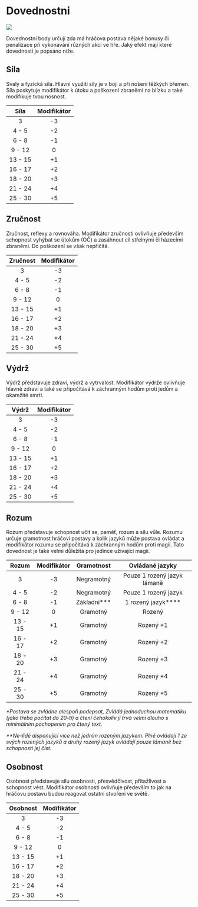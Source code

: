 # Dovednostni

<img src="/assets/abilities.webp" style="zoom:100%;" />

Dovednostní body určují zda má hráčova postava nějaké bonusy či penalizace při vykonávání různých akcí ve hře.  Jaký efekt mají které dovednosti je popsáno níže.

## Síla 

Svaly a fyzická síla. Hlavní využití síly je v boji a při nošení těžkých břemen. Síla poskytuje modifikátor k útoku a poškození zbraněmi na blízku a také modifikuje tvou nosnost.

|  Síla   | Modifikátor |
| :-----: | :---------: |
|    3    |     -3      |
|  4 - 5  |     -2      |
|  6 - 8  |     -1      |
| 9 - 12  |      0      |
| 13 - 15 |     +1      |
| 16 - 17 |     +2      |
| 18 - 20 |     +3      |
| 21 - 24 |     +4      |
| 25 - 30 |     +5      |

## Zručnost

Zručnost, reflexy a rovnováha. Modifikátor zručnosti ovlivňuje především schopnost vyhýbat se útokům (OČ) a zasáhnout cíl střelnými či házecími zbraněmi. Do poškození se však nepřičítá. 

| Zručnost | Modifikátor |
| :------: | :---------: |
|    3     |     -3      |
|  4 - 5   |     -2      |
|  6 - 8   |     -1      |
|  9 - 12  |      0      |
| 13 - 15  |     +1      |
| 16 - 17  |     +2      |
| 18 - 20  |     +3      |
| 21 - 24  |     +4      |
| 25 - 30  |     +5      |

## Výdrž

Výdrž představuje zdraví, výdrž a vytrvalost. Modifikátor výdrže ovlivňuje hlavně zdraví a také se připočítává k záchranným hodům proti jedům a okamžité smrti.

|  Výdrž  | Modifikátor |
| :-----: | :---------: |
|    3    |     -3      |
|  4 - 5  |     -2      |
|  6 - 8  |     -1      |
| 9 - 12  |      0      |
| 13 - 15 |     +1      |
| 16 - 17 |     +2      |
| 18 - 20 |     +3      |
| 21 - 24 |     +4      |
| 25 - 30 |     +5      |

## Rozum

Rozum představuje schopnost učit se, paměť, rozum a sílu vůle. Rozumu určuje gramotnost hráčovi postavy a kolik jazyků může postava ovládat a modifikátor rozumu se připočítává k záchranným hodům proti magii. Tato dovednost je také velmi důležitá pro jedince užívající magii. 

|  Rozum  | Modifikátor |  Gramotnost  |       Ovládané jazyky       |
| :-----: | :---------: | :----------: | :-------------------------: |
|    3    |     -3      |  Negramotný  | Pouze 1 rozený jazyk lámaně |
|  4 - 5  |     -2      |  Negramotný  |    Pouze 1 rozený jazyk     |
|  6 - 8  |     -1      | Základní*\** |    1 rozený jazyk*\*\**     |
| 9 - 12  |      0      |   Gramotný   |           Rozený            |
| 13 - 15 |     +1      |   Gramotný   |          Rozený +1          |
| 16 - 17 |     +2      |   Gramotný   |          Rozený +2          |
| 18 - 20 |     +3      |   Gramotný   |          Rozený +3          |
| 21 - 24 |     +4      |   Gramotný   |          Rozený +4          |
| 25 - 30 |     +5      |   Gramotný   |          Rozený +5          |

*\*Postava se zvládne alespoň podepsat, Zvládá jednoduchou matematiku (jako třeba počítat do 20-ti) a čtení čehokoliv jí trvá velmi dlouho s minimálním pochopením pro čtený text.*

*\*\*Ne-lidé disponující více než jedním rozeným jazykem. Plně ovládají 1 ze svých rozených jazyků a druhý rozený jazyk ovládají pouze lámaně bez schopnosti jej číst.*

## Osobnost

Osobnost představuje sílu osobnosti, přesvědčivost, přitažlivost a schopnost vést. Modifikátor osobnosti ovlivňuje především to jak na hráčovu postavu budou reagovat ostatní stvoření ve světě.

| Osobnost | Modifikátor |
| :------: | :---------: |
|    3     |     -3      |
|  4 - 5   |     -2      |
|  6 - 8   |     -1      |
|  9 - 12  |      0      |
| 13 - 15  |     +1      |
| 16 - 17  |     +2      |
| 18 - 20  |     +3      |
| 21 - 24  |     +4      |
| 25 - 30  |     +5      |
